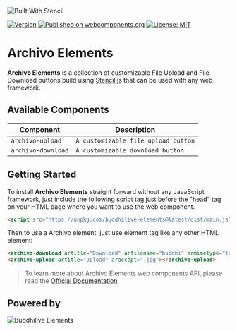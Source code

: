 ![Built With Stencil](https://img.shields.io/badge/-Built%20With%20Stencil-16161d.svg?logo=data%3Aimage%2Fsvg%2Bxml%3Bbase64%2CPD94bWwgdmVyc2lvbj0iMS4wIiBlbmNvZGluZz0idXRmLTgiPz4KPCEtLSBHZW5lcmF0b3I6IEFkb2JlIElsbHVzdHJhdG9yIDE5LjIuMSwgU1ZHIEV4cG9ydCBQbHVnLUluIC4gU1ZHIFZlcnNpb246IDYuMDAgQnVpbGQgMCkgIC0tPgo8c3ZnIHZlcnNpb249IjEuMSIgaWQ9IkxheWVyXzEiIHhtbG5zPSJodHRwOi8vd3d3LnczLm9yZy8yMDAwL3N2ZyIgeG1sbnM6eGxpbms9Imh0dHA6Ly93d3cudzMub3JnLzE5OTkveGxpbmsiIHg9IjBweCIgeT0iMHB4IgoJIHZpZXdCb3g9IjAgMCA1MTIgNTEyIiBzdHlsZT0iZW5hYmxlLWJhY2tncm91bmQ6bmV3IDAgMCA1MTIgNTEyOyIgeG1sOnNwYWNlPSJwcmVzZXJ2ZSI%2BCjxzdHlsZSB0eXBlPSJ0ZXh0L2NzcyI%2BCgkuc3Qwe2ZpbGw6I0ZGRkZGRjt9Cjwvc3R5bGU%2BCjxwYXRoIGNsYXNzPSJzdDAiIGQ9Ik00MjQuNywzNzMuOWMwLDM3LjYtNTUuMSw2OC42LTkyLjcsNjguNkgxODAuNGMtMzcuOSwwLTkyLjctMzAuNy05Mi43LTY4LjZ2LTMuNmgzMzYuOVYzNzMuOXoiLz4KPHBhdGggY2xhc3M9InN0MCIgZD0iTTQyNC43LDI5Mi4xSDE4MC40Yy0zNy42LDAtOTIuNy0zMS05Mi43LTY4LjZ2LTMuNkgzMzJjMzcuNiwwLDkyLjcsMzEsOTIuNyw2OC42VjI5Mi4xeiIvPgo8cGF0aCBjbGFzcz0ic3QwIiBkPSJNNDI0LjcsMTQxLjdIODcuN3YtMy42YzAtMzcuNiw1NC44LTY4LjYsOTIuNy02OC42SDMzMmMzNy45LDAsOTIuNywzMC43LDkyLjcsNjguNlYxNDEuN3oiLz4KPC9zdmc%2BCg%3D%3D&colorA=16161d&style=flat-square)

[![Version](https://img.shields.io/npm/v/buddhilive-elements.svg)](https://www.npmjs.com/package/buddhilive-elements)
[![Published on webcomponents.org](https://img.shields.io/badge/webcomponents.org-published-blue.svg)](https://www.webcomponents.org/element/buddhilive-elements)
[![License: MIT](https://img.shields.io/badge/License-MIT-yellow.svg)](https://opensource.org/licenses/MIT)


# Archivo Elements

**Archivo Elements** is a collection of customizable File Upload and File Download buttons build using [Stencil.js](https://stenciljs.com/) that can be used with any web framework. 

## Available Components

| Component            | Description                              | 
| -------------------- | ---------------------------------------- |
| `archivo-upload`     | `A customizable file upload button`      |
| `archivo-download`   | `A customizable download button`         |

## Getting Started

To install **Archivo Elements** straight forward without any JavaScript framework, just include the following script tag just before the "head" tag on your HTML page where you want to use the web component.

```html
<script src="https://unpkg.com/buddhilive-elements@latest/dist/main.js"></script>
```

Then to use a Archivo element, just use element tag like any other HTML element:

```html
<archivo-download artitle="Download" arfilename="buddhi" armimetype="text/plain"></archivo-download>
<archivo-upload artitle="Upload" araccept=".jpg"></archivo-upload>
```

> To learn more about Archivo Elements web components API, please read the [Official Documentation](https://www.buddhilive.com/)

## Powered by

![Buddhilive Elements](https://1.bp.blogspot.com/-Xd7kc-HQYSw/XiKUn_WFHMI/AAAAAAAAKJA/GHRbLCVCHhomKShAdOziJLUm-WCvS5AtQCLcBGAsYHQ/s1600/buddhi_Cognitive_header_2020.png)